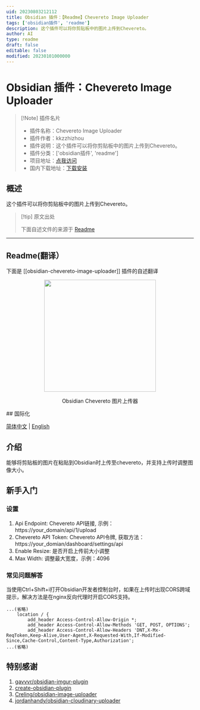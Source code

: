 ```yaml
---
uid: 20230803212112
title: Obsidian 插件：【Readme】Chevereto Image Uploader
tags: ['obsidian插件', 'readme']
description: 这个插件可以将你剪贴板中的图片上传到Chevereto。
author: AI
type: readme
draft: false
editable: false
modified: 20230101000000
---
```


# Obsidian 插件：Chevereto Image Uploader

> [!Note] 插件名片
> - 插件名称：Chevereto Image Uploader
> - 插件作者：kkzzhizhou
> - 插件说明：这个插件可以将你剪贴板中的图片上传到Chevereto。
> - 插件分类：['obsidian插件', 'readme']
> - 项目地址：[点我访问](https://github.com/kkzzhizhou/obsidian-chevereto-image-uploader)
> - 国内下载地址：[下载安装](https://pkmer.cn/products/plugin/pluginMarket/?obsidian-chevereto-image-uploader)

## 概述

这个插件可以将你剪贴板中的图片上传到Chevereto。



> [!tip] 原文出处
> 
>下面自述文件的来源于 [Readme](https://ghproxy.net/https://raw.githubusercontent.com/kkzzhizhou/obsidian-chevereto-image-uploader/main/README.md)
> 

---

## Readme(翻译）

下面是 [[obsidian-chevereto-image-uploader]] 插件的自述翻译



<p align="center">
  <img src="/logo.gif" height="300" />
</p>
<p align="center">
  Obsidian Chevereto 图片上传器
</p>
<p align="center">
  
  
  
  
</p>
## 国际化

[简体中文](README.md) | [English](README.en-US.md)

## 介绍

能够将剪贴板的图片在粘贴到Obsidian时上传至chevereto，并支持上传时调整图像大小。

## 新手入门

### 设置

1. Api Endpoint: Chevereto API链接, 示例：https://your_domain/api/1/upload
2. Chevereto API Token: Chevereto API令牌, 获取方法：https://your_domian/dashboard/settings/api
3. Enable Resize: 是否开启上传前大小调整
4. Max Width: 调整最大宽度，示例：4096

### 常见问题解答

当使用Ctrl+Shift+i打开Obsidian开发者控制台时，如果在上传时出现CORS跨域提示，解决方法是在nginx反向代理时开启CORS支持。

```nginx
...(省略)
    location / {
        add_header Access-Control-Allow-Origin *;
        add_header Access-Control-Allow-Methods 'GET, POST, OPTIONS';
        add_header Access-Control-Allow-Headers 'DNT,X-Mx-ReqToken,Keep-Alive,User-Agent,X-Requested-With,If-Modified-Since,Cache-Control,Content-Type,Authorization';
...(省略)
```

## 特别感谢

1. [gavvvr/obsidian-imgur-plugin](https://github.com/gavvvr/obsidian-imgur-plugin)
2. [create-obsidian-plugin](https://www.npmjs.com/package/create-obsidian-plugin)
3. [Creling/obsidian-image-uploader](https://github.com/Creling/obsidian-image-uploader)
4. [jordanhandy/obsidian-cloudinary-uploader](https://github.com/jordanhandy/obsidian-cloudinary-uploader)



